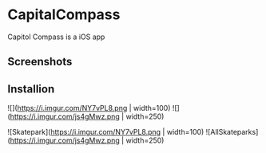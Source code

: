 # CapitalCompass
Capitol Compass is a iOS app 

## Screenshots

## Installion
![](https://i.imgur.com/NY7vPL8.png | width=100)
![](https://i.imgur.com/js4gMwz.png | width=250)


![Skatepark](https://i.imgur.com/NY7vPL8.png | width=100)
![AllSkateparks](https://i.imgur.com/js4gMwz.png | width=250)